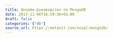 ```yaml
---
title: Онлайн-руководство по MongoDB
date: 2017-11-06T16:59:36+03:00
draft: false
categories: ["db"]
source_url: https://metanit.com/nosql/mongodb/
---
```

<!--more-->
